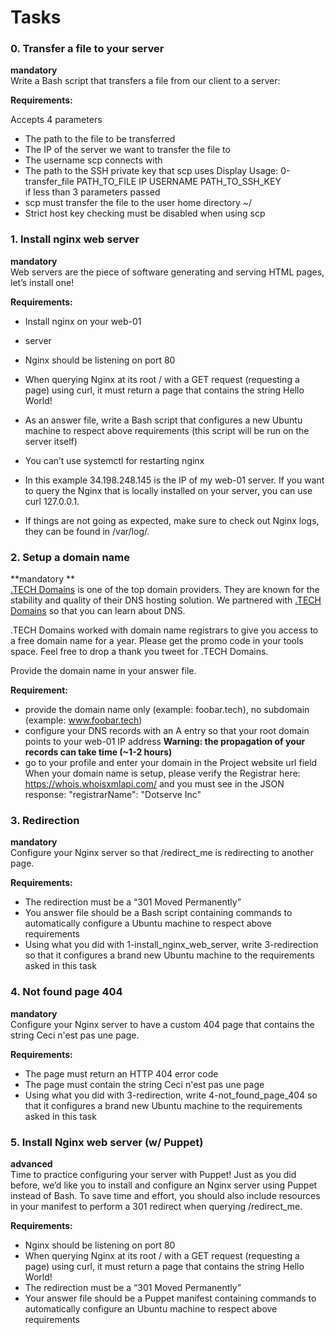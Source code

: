 # Tasks
### 0. Transfer a file to your server
**mandatory**           
Write a Bash script that transfers a file from our client to a server:

**Requirements:**

Accepts 4 parameters
- The path to the file to be transferred
- The IP of the server we want to transfer the file to
- The username scp connects with
- The path to the SSH private key that scp uses
    Display Usage: 0-transfer_file PATH_TO_FILE IP USERNAME PATH_TO_SSH_KEY     
    if less than 3 parameters passed
- scp must transfer the file to the user home directory ~/
- Strict host key checking must be disabled when using scp

### 1. Install nginx web server
**mandatory**       
Web servers are the piece of software generating and serving HTML pages, let’s install one!

**Requirements:**

- Install nginx on your web-01
- server
- Nginx should be listening on port 80
- When querying Nginx at its root / with a GET request (requesting a page) using curl, it must return a page that contains the string Hello World!
- As an answer file, write a Bash script that configures a new Ubuntu machine to respect above requirements (this script will be run on the server itself)
- You can’t use systemctl for restarting nginx
- In this example 34.198.248.145 is the IP of my web-01 server. If you want to query the Nginx that is locally installed on your server, you can use curl 127.0.0.1.

- If things are not going as expected, make sure to check out Nginx logs, they can be found in /var/log/.

### 2. Setup a domain name
**mandatory **        
[.TECH Domains](https://alx-intranet.hbtn.io/rltoken/Hcb-pfK8UiDBfwsDJPyZZw) is one of the top domain providers. They are known for the stability and quality of their DNS hosting solution. We partnered with [.TECH Domains](https://alx-intranet.hbtn.io/rltoken/y3_YCbJ5bGKgPYqP0LyVBA) so that you can learn about DNS.

.TECH Domains worked with domain name registrars to give you access to a free domain name for a year. Please get the promo code in your tools space. Feel free to drop a thank you tweet for .TECH Domains.

Provide the domain name in your answer file.

**Requirement:**

- provide the domain name only (example: foobar.tech), no subdomain (example: www.foobar.tech)
- configure your DNS records with an A entry so that your root domain points to your web-01 IP address **Warning: the propagation of your records can take time (~1-2 hours)**
- go to your profile and enter your domain in the Project website url field
When your domain name is setup, please verify the Registrar here: https://whois.whoisxmlapi.com/ and you must see in the JSON response: "registrarName": "Dotserve Inc"

### 3. Redirection
**mandatory**     
Configure your Nginx server so that /redirect_me is redirecting to another page.

**Requirements:**

- The redirection must be a “301 Moved Permanently”
- You answer file should be a Bash script containing commands to automatically configure a Ubuntu machine to respect above requirements
- Using what you did with 1-install_nginx_web_server, write 3-redirection so that it configures a brand new Ubuntu machine to the requirements asked in this task

### 4. Not found page 404
**mandatory**       
Configure your Nginx server to have a custom 404 page that contains the string Ceci n'est pas une page.

**Requirements:**

- The page must return an HTTP 404 error code
- The page must contain the string Ceci n'est pas une page
- Using what you did with 3-redirection, write 4-not_found_page_404 so that it configures a brand new Ubuntu machine to the requirements asked in this task

### 5. Install Nginx web server (w/ Puppet)
**advanced**     
Time to practice configuring your server with Puppet! Just as you did before, we’d like you to install and configure an Nginx server using Puppet instead of Bash. To save time and effort, you should also include resources in your manifest to perform a 301 redirect when querying /redirect_me.

**Requirements:**

- Nginx should be listening on port 80
- When querying Nginx at its root / with a GET request (requesting a page) using curl, it must return a page that contains the string Hello World!
- The redirection must be a “301 Moved Permanently”
- Your answer file should be a Puppet manifest containing commands to automatically configure an Ubuntu machine to respect above requirements
